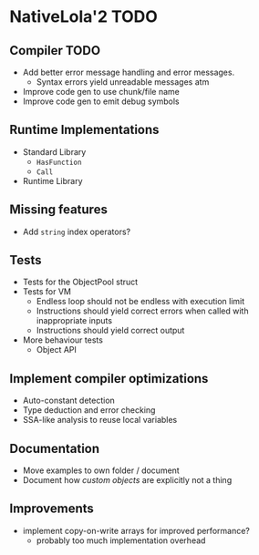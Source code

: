 # NativeLola'2 TODO

## Compiler TODO
- Add better error message handling and error messages.
  - Syntax errors yield unreadable messages atm
- Improve code gen to use chunk/file name
- Improve code gen to emit debug symbols

## Runtime Implementations
- Standard Library
  - `HasFunction`
  - `Call`
- Runtime Library

## Missing features
- Add `string` index operators?

## Tests
- Tests for the ObjectPool struct
- Tests for VM
  - Endless loop should not be endless with execution limit
  - Instructions should yield correct errors when called with inappropriate inputs
  - Instructions should yield correct output
- More behaviour tests
  - Object API

## Implement compiler optimizations
- Auto-constant detection
- Type deduction and error checking
- SSA-like analysis to reuse local variables

## Documentation
- Move examples to own folder / document
- Document how *custom objects* are explicitly not a thing

## Improvements
- implement copy-on-write arrays for improved performance?
  - probably too much implementation overhead

